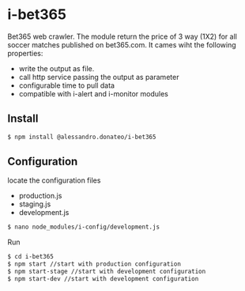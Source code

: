 # i-bet365

Bet365 web crawler. The module return the price of 3 way (1X2) for all soccer matches published on bet365.com.
It cames wiht the following properties: 
- write the output as file.
- call http service passing the output as parameter
- configurable time to pull data
- compatible with i-alert and i-monitor modules
 

## Install

```sh
$ npm install @alessandro.donateo/i-bet365
```

## Configuration

locate the configuration files
  - production.js
  - staging.js
  - development.js


```sh
$ nano node_modules/i-config/development.js
```

Run 
```sh
$ cd i-bet365
$ npm start //start with production configuration 
$ npm start-stage //start with development configuration 
$ npm start-dev //start with development configuration 

```

